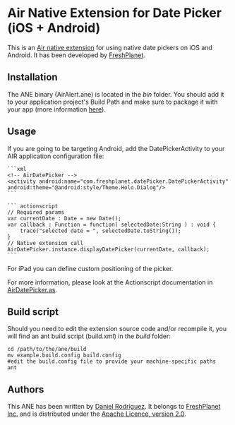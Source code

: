 Air Native Extension for Date Picker (iOS + Android)
======================================

This is an [Air native extension](http://www.adobe.com/devnet/air/native-extensions-for-air.html) for using native date pickers on iOS and Android. It has been developed by [FreshPlanet](http://freshplanet.com).


Installation
---------

The ANE binary (AirAlert.ane) is located in the *bin* folder. You should add it to your application project's Build Path and make sure to package it with your app (more information [here](http://help.adobe.com/en_US/air/build/WS597e5dadb9cc1e0253f7d2fc1311b491071-8000.html)).


Usage
-----

If you are going to be targeting Android, add the DatePickerActivity to your AIR application configuration file:

    ```xml
    <!-- AirDatePicker -->
    <activity android:name="com.freshplanet.datePicker.DatePickerActivity" android:theme="@android:style/Theme.Holo.Dialog"/>
    ```

    ``` actionscript
    // Required params
    var currentDate : Date = new Date();
    var callback : Function = function( selectedDate:String ) : void {
    	trace("selected date = ", selectedDate.toString());
    }
    // Native extension call
    AirDatePicker.instance.displayDatePicker(currentDate, callback);
    ```    
For iPad you can define custom positioning of the picker.

For more information, please look at the Actionscript documentation in [AirDatePicker.as](https://github.com/freshplanet/ANE-DatePicker/blob/master/actionscript/src/com/freshplanet/ane/AirDatePicker/AirDatePicker.as).


Build script
---------

Should you need to edit the extension source code and/or recompile it, you will find an ant build script (build.xml) in the *build* folder:

    cd /path/to/the/ane/build
    mv example.build.config build.config
    #edit the build.config file to provide your machine-specific paths
    ant


Authors
------

This ANE has been written by [Daniel Rodriguez](http://www.linkedin.com/in/danielrodriguezc/). It belongs to [FreshPlanet Inc.](http://freshplanet.com) and is distributed under the [Apache Licence, version 2.0](http://www.apache.org/licenses/LICENSE-2.0).